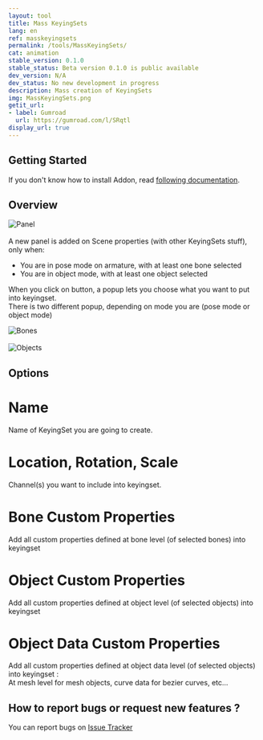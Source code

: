 ```yaml
---
layout: tool
title: Mass KeyingSets
lang: en
ref: masskeyingsets
permalink: /tools/MassKeyingSets/
cat: animation
stable_version: 0.1.0
stable_status: Beta version 0.1.0 is public available
dev_version: N/A
dev_status: No new development in progress
description: Mass creation of KeyingSets
img: MassKeyingSets.png
getit_url:
- label: Gumroad
  url: https://gumroad.com/l/SRqtl
display_url: true
---
```


## Getting Started

If you don't know how to install Addon, read [following documentation][1].  

## Overview

![Panel]({{site.base_url}}/assets/img/MassKeyingSets/panel.png)  
<br/>
A new panel is added on Scene properties (with other KeyingSets stuff), only when:  
* You are in pose mode on armature, with at least one bone selected  
* You are in object mode, with at least one object selected  

When you click on button, a popup lets you choose what you want to put into keyingset.  
There is two different popup, depending on mode you are (pose mode or object mode)  

![Bones]({{site.base_url}}/assets/img/MassKeyingSets/popup_bones.png)  
<br/>
![Objects]({{site.base_url}}/assets/img/MassKeyingSets/popup_objects.png)  

## Options

# Name  

Name of KeyingSet you are going to create.

# Location, Rotation, Scale

Channel(s) you want to include into keyingset.

# Bone Custom Properties

Add all custom properties defined at bone level (of selected bones) into keyingset

# Object Custom Properties

Add all custom properties defined at object level (of selected objects) into keyingset

# Object Data Custom Properties

Add all custom properties defined at object data level (of selected objects) into keyingset :  
At mesh level for mesh objects, curve data for bezier curves, etc...

## How to report bugs or request new features ?
You can report bugs on [Issue Tracker][2]

[1]: {{site.base_url}}/AddonInstallation/
[2]: https://github.com/julienduroure/MassKeyingSets/issues/
